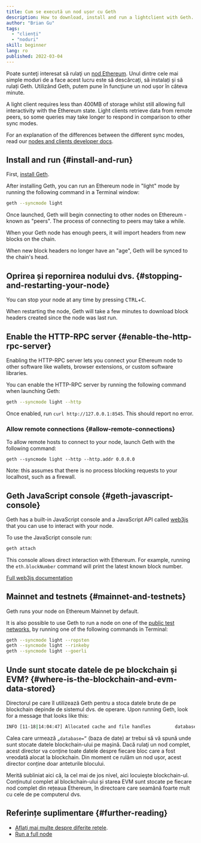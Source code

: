 ```yaml
---
title: Cum se execută un nod ușor cu Geth
description: How to download, install and run a lightclient with Geth.
author: "Brian Gu"
tags:
  - "clienți"
  - "noduri"
skill: beginner
lang: ro
published: 2022-03-04
---
```


Poate sunteţi interesat să rulaţi un [nod Ethereum](/developers/docs/noses-and-clients/). Unul dintre cele mai simple moduri de a face acest lucru este să descărcați, să instalați și să rulați Geth. Utilizând Geth, putem pune în funcţiune un nod ușor în câteva minute.

A light client requires less than 400MB of storage whilst still allowing full interactivity with the Ethereum state. Light clients retrieve data from remote peers, so some queries may take longer to respond in comparison to other sync modes.

For an explanation of the differences between the different sync modes, read our [nodes and clients developer docs](/developers/docs/nodes-and-clients/#node-types).

## Install and run {#install-and-run}

First, [install Geth](https://geth.ethereum.org/docs/install-and-build/installing-geth).

After installing Geth, you can run an Ethereum node in "light" mode by running the following command in a Terminal window:

```bash
geth --syncmode light
```

Once launched, Geth will begin connecting to other nodes on Ethereum - known as "peers". The process of connecting to peers may take a while.

When your Geth node has enough peers, it will import headers from new blocks on the chain.

When new block headers no longer have an "age", Geth will be synced to the chain's head.

## Oprirea și repornirea nodului dvs. {#stopping-and-restarting-your-node}

You can stop your node at any time by pressing <kbd>CTRL</kbd>+<kbd>C</kbd>.

When restarting the node, Geth will take a few minutes to download block headers created since the node was last run.

## Enable the HTTP-RPC server {#enable-the-http-rpc-server}

Enabling the HTTP-RPC server lets you connect your Ethereum node to other software like wallets, browser extensions, or custom software libraries.

You can enable the HTTP-RPC server by running the following command when launching Geth:

```bash
geth --syncmode light --http
```

Once enabled, run `curl http://127.0.0.1:8545`. This should report no error.

### Allow remote connections {#allow-remote-connections}

To allow remote hosts to connect to your node, launch Geth with the following command:

```
geth --syncmode light --http --http.addr 0.0.0.0
```

Note: this assumes that there is no process blocking requests to your localhost, such as a firewall.

## Geth JavaScript console {#geth-javascript-console}

Geth has a built-in JavaScript console and a JavaScript API called [web3js](https://github.com/ethereum/web3.js/) that you can use to interact with your node.

To use the JavaScript console run:

```bash
geth attach
```

This console allows direct interaction with Ethereum. For example, running the `eth.blockNumber` command will print the latest known block number.

[Full web3js documentation](http://web3js.readthedocs.io/)

## Mainnet and testnets {#mainnet-and-testnets}

Geth runs your node on <GlossaryTooltip termKey="mainnet">Ethereum Mainnet</GlossaryTooltip> by default.

It is also possible to use Geth to run a node on one of the [public test networks](/networks/#testnets), by running one of the following commands in Terminal:

```bash
geth --syncmode light --ropsten
geth --syncmode light --rinkeby
geth --syncmode light --goerli
```

## Unde sunt stocate datele de pe blockchain și EVM? {#where-is-the-blockchain-and-evm-data-stored}

Directorul pe care îl utilizează Geth pentru a stoca datele brute de pe blockchain depinde de sistemul dvs. de operare. Upon running Geth, look for a message that looks like this:

```bash
INFO [11-18|14:04:47] Allocated cache and file handles         database=/Users/bgu/Library/Ethereum/testnet/geth/lightchaindata cache=768 handles=128
```

Calea care urmează `„database=”` (baza de date) ar trebui să vă spună unde sunt stocate datele blockchain-ului pe mașină. Dacă rulaţi un nod complet, acest director va conține toate datele despre fiecare bloc care a fost vreodată alocat la blockchain. Din moment ce rulăm un nod ușor, acest director conține doar anteturile blocului.

Merită subliniat aici că, la cel mai de jos nivel, aici locuieşte blockchain-ul. Conținutul complet al blockchain-ului și starea EVM sunt stocate pe fiecare nod complet din rețeaua Ethereum, în directoare care seamănă foarte mult cu cele de pe computerul dvs.

## Referințe suplimentare {#further-reading}

- [Aflaţi mai multe despre diferite rețele](/developers/docs/Networks/).
- [Run a full node](/run-a-node/)
